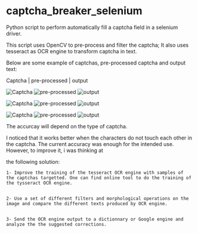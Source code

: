 # captcha_breaker_selenium

Python script to perform automatically fill a captcha field in a selenium driver. 

This script uses OpenCV to pre-process and filter the captcha; It also uses tesseract as OCR engine to transform captcha in text. 

Below are some example of captchas, pre-processed captcha and output text:

 Captcha   | pre-processed   | output
 
 
![Captcha](https://raw.github.com/mmefenza/captcha_breaker_selenium/captchas/captchaa1.png)
![pre-processed](https://raw.github.com/mmefenza/captcha_breaker_selenium/processed/processeda1.png)
![output](https://raw.github.com/mmefenza/captcha_breaker_selenium/output/outputa1.png)

![Captcha](https://raw.github.com/mmefenza/captcha_breaker_selenium/captchas/captchaa6.png)
![pre-processed](https://raw.github.com/mmefenza/captcha_breaker_selenium/processed/processeda6.png)
![output](https://raw.github.com/mmefenza/captcha_breaker_selenium/output/outputa6.png)

![Captcha](https://raw.github.com/mmefenza/captcha_breaker_selenium/captchas/captchaa7.png)
![pre-processed](https://raw.github.com/mmefenza/captcha_breaker_selenium/processed/processeda7.png)
![output](https://raw.github.com/mmefenza/captcha_breaker_selenium/output/outputa7.png)


The accurcay will depend on the type of captcha.

I noticed  that it works better when the characters do not touch each other in the captcha. The current accuracy was enough for the intended use. However, to improve it, i was thinking at

the following solution:

    1- Improve the training of the tesseract OCR engine with samples of the captchas targetted. One can find online tool to do the training of the tysseract OCR engine. 
    
    
    2- Use a set of different filters and morphological operations on the image and compare the different texts produced by OCR engine.
    
    
    3- Send the OCR engine output to a dictionnary or Google engine and analyze the the suggested corrections.
